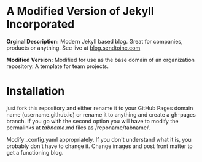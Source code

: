 # A Modified Version of Jekyll Incorporated
**Orginal Description:** Modern Jekyll based blog. Great for companies, products or anything. See live at [blog.sendtoinc.com](http://blog.sendtoinc.com)

**Modified Version:** Modified for use as the base domain of an organization repository. A template for team projects. 

# Installation
just fork this repository and either rename it to your GitHub Pages domain name (username.github.io) or rename it to anything and create a gh-pages branch. If you go with the second option you will have to modify the permalinks at *tabname*.md files as /reponame/tabname/.

Modify _config.yaml appropriately. If you don't understand what it is, you probably don't have to change it. Change images and post front matter to get a functioning blog.


